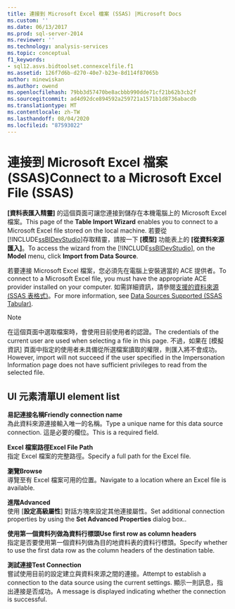 ```yaml
---
title: 連接到 Microsoft Excel 檔案 (SSAS) |Microsoft Docs
ms.custom: ''
ms.date: 06/13/2017
ms.prod: sql-server-2014
ms.reviewer: ''
ms.technology: analysis-services
ms.topic: conceptual
f1_keywords:
- sql12.asvs.bidtoolset.connexcelfile.f1
ms.assetid: 126f7d6b-d270-40e7-b23e-8d114f87065b
author: minewiskan
ms.author: owend
ms.openlocfilehash: 79bb3d57470be8acbbb990dde71cf21b62b3cb2f
ms.sourcegitcommit: ad4d92dce894592a259721a1571b1d8736abacdb
ms.translationtype: MT
ms.contentlocale: zh-TW
ms.lasthandoff: 08/04/2020
ms.locfileid: "87593022"
---
```

# <a name="connect-to-a-microsoft-excel-file-ssas"></a><span data-ttu-id="a0e2f-102">連接到 Microsoft Excel 檔案 (SSAS)</span><span class="sxs-lookup"><span data-stu-id="a0e2f-102">Connect to a Microsoft Excel File (SSAS)</span></span>
  <span data-ttu-id="a0e2f-103">**[資料表匯入精靈]** 的這個頁面可讓您連接到儲存在本機電腦上的 Microsoft Excel 檔案。</span><span class="sxs-lookup"><span data-stu-id="a0e2f-103">This page of the **Table Import Wizard** enables you to connect to a Microsoft Excel file stored on the local machine.</span></span> <span data-ttu-id="a0e2f-104">若要從 [!INCLUDE[ssBIDevStudio](../includes/ssbidevstudio-md.md)]存取精靈，請按一下 **[模型]** 功能表上的 **[從資料來源匯入]**。</span><span class="sxs-lookup"><span data-stu-id="a0e2f-104">To access the wizard from the [!INCLUDE[ssBIDevStudio](../includes/ssbidevstudio-md.md)], on the **Model** menu, click **Import from Data Source**.</span></span>  
  
 <span data-ttu-id="a0e2f-105">若要連接 Microsoft Excel 檔案，您必須先在電腦上安裝適當的 ACE 提供者。</span><span class="sxs-lookup"><span data-stu-id="a0e2f-105">To connect to a Microsoft Excel file, you must have the appropriate ACE provider installed on your computer.</span></span> <span data-ttu-id="a0e2f-106">如需詳細資訊，請參閱[支援的資料來源 &#40;SSAS 表格式&#41;](tabular-models/data-sources-supported-ssas-tabular.md)。</span><span class="sxs-lookup"><span data-stu-id="a0e2f-106">For more information, see [Data Sources Supported &#40;SSAS Tabular&#41;](tabular-models/data-sources-supported-ssas-tabular.md).</span></span>  
  
> [!NOTE]  
>  <span data-ttu-id="a0e2f-107">在這個頁面中選取檔案時，會使用目前使用者的認證。</span><span class="sxs-lookup"><span data-stu-id="a0e2f-107">The credentials of the current user are used when selecting a file in this page.</span></span> <span data-ttu-id="a0e2f-108">不過，如果在 [模擬資訊] 頁面中指定的使用者未具備從所選檔案讀取的權限，則匯入將不會成功。</span><span class="sxs-lookup"><span data-stu-id="a0e2f-108">However, import will not succeed if the user specified in the Impersonation Information page does not have sufficient privileges to read from the selected file.</span></span>  
  
## <a name="ui-element-list"></a><span data-ttu-id="a0e2f-109">UI 元素清單</span><span class="sxs-lookup"><span data-stu-id="a0e2f-109">UI element list</span></span>  
 <span data-ttu-id="a0e2f-110">**易記連接名稱**</span><span class="sxs-lookup"><span data-stu-id="a0e2f-110">**Friendly connection name**</span></span>  
 <span data-ttu-id="a0e2f-111">為此資料來源連接輸入唯一的名稱。</span><span class="sxs-lookup"><span data-stu-id="a0e2f-111">Type a unique name for this data source connection.</span></span> <span data-ttu-id="a0e2f-112">這是必要的欄位。</span><span class="sxs-lookup"><span data-stu-id="a0e2f-112">This is a required field.</span></span>  
  
 <span data-ttu-id="a0e2f-113">**Excel 檔案路徑**</span><span class="sxs-lookup"><span data-stu-id="a0e2f-113">**Excel File Path**</span></span>  
 <span data-ttu-id="a0e2f-114">指定 Excel 檔案的完整路徑。</span><span class="sxs-lookup"><span data-stu-id="a0e2f-114">Specify a full path for the Excel file.</span></span>  
  
 <span data-ttu-id="a0e2f-115">**瀏覽**</span><span class="sxs-lookup"><span data-stu-id="a0e2f-115">**Browse**</span></span>  
 <span data-ttu-id="a0e2f-116">導覽至有 Excel 檔案可用的位置。</span><span class="sxs-lookup"><span data-stu-id="a0e2f-116">Navigate to a location where an Excel file is available.</span></span>  
  
 <span data-ttu-id="a0e2f-117">**進階**</span><span class="sxs-lookup"><span data-stu-id="a0e2f-117">**Advanced**</span></span>  
 <span data-ttu-id="a0e2f-118">使用 [**設定高級屬性**] 對話方塊來設定其他連接屬性。</span><span class="sxs-lookup"><span data-stu-id="a0e2f-118">Set additional connection properties by using the **Set Advanced Properties** dialog box..</span></span>  
  
 <span data-ttu-id="a0e2f-119">**使用第一個資料列做為資料行標頭**</span><span class="sxs-lookup"><span data-stu-id="a0e2f-119">**Use first row as column headers**</span></span>  
 <span data-ttu-id="a0e2f-120">指定是否要使用第一個資料列做為目的地資料表的資料行標頭。</span><span class="sxs-lookup"><span data-stu-id="a0e2f-120">Specify whether to use the first data row as the column headers of the destination table.</span></span>  
  
 <span data-ttu-id="a0e2f-121">**測試連接**</span><span class="sxs-lookup"><span data-stu-id="a0e2f-121">**Test Connection**</span></span>  
 <span data-ttu-id="a0e2f-122">嘗試使用目前的設定建立與資料來源之間的連接。</span><span class="sxs-lookup"><span data-stu-id="a0e2f-122">Attempt to establish a connection to the data source using the current settings.</span></span> <span data-ttu-id="a0e2f-123">顯示一則訊息，指出連接是否成功。</span><span class="sxs-lookup"><span data-stu-id="a0e2f-123">A message is displayed indicating whether the connection is successful.</span></span>  
  
  
